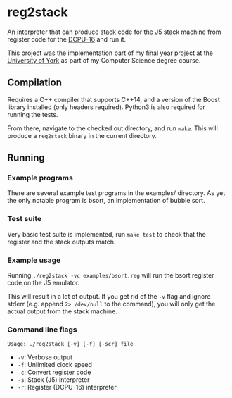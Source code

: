 reg2stack
=========

An interpreter that can produce stack code for the [J5](https://www-users.cs.york.ac.uk/~chrisb/main-pages/dacs-temp/S08-Addressing%20Modes%20-%20Memory.pdf.1) stack machine from register code for the [DCPU-16](https://raw.githubusercontent.com/gatesphere/demi-16/master/docs/dcpu-specs/dcpu-1-7.txt) and run it.

This project was the implementation part of my final year project at the [University of York](https://www.york.ac.uk) as part of my Computer Science degree course.

Compilation
-----------

Requires a C++ compiler that supports C++14, and a version of the Boost library installed (only headers required). Python3 is also required for running the tests.

From there, navigate to the checked out directory, and run `make`. This will produce a `reg2stack` binary in the current directory.


Running
-------

### Example programs

There are several example test programs in the examples/ directory. As yet the only notable program is bsort, an implementation of bubble sort.

### Test suite

Very basic test suite is implemented, run `make test` to check that the register and the stack outputs match.

### Example usage

Running `./reg2stack -vc examples/bsort.reg` will run the bsort register code on the J5 emulator.

This will result in a lot of output. If you get rid of the `-v` flag and ignore stderr (e.g. append `2> /dev/null` to the command), you will only get the actual output from the stack machine.

### Command line flags

    Usage: ./reg2stack [-v] [-f] [-scr] file

* `-v`:  Verbose output
* `-f`:  Unlimited clock speed
* `-c`:  Convert register code
* `-s`:  Stack (J5) interpreter
* `-r`:  Register (DCPU-16) interpreter

